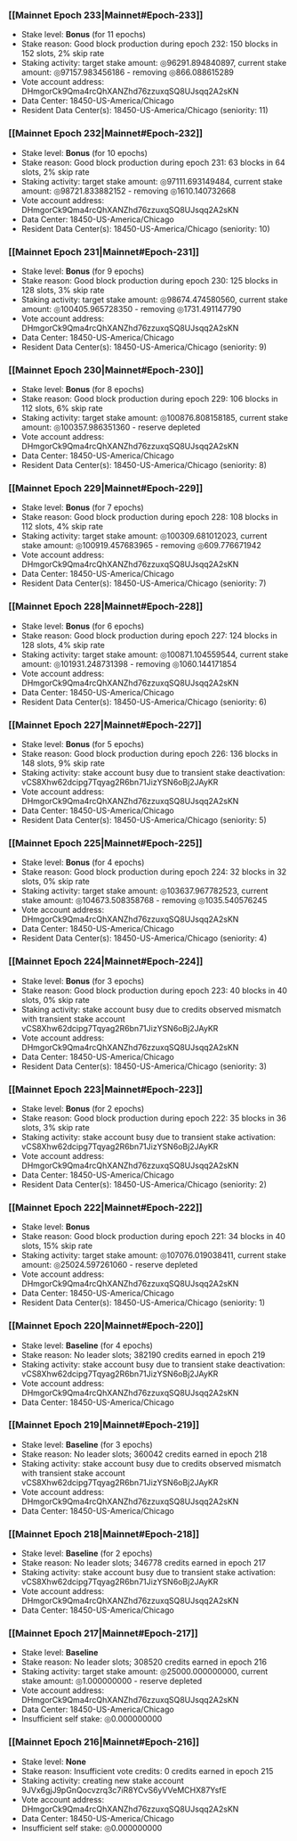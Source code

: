 ### [[Mainnet Epoch 233|Mainnet#Epoch-233]]
* Stake level: **Bonus** (for 11 epochs)
* Stake reason: Good block production during epoch 232: 150 blocks in 152 slots, 2% skip rate
* Staking activity: target stake amount: ◎96291.894840897, current stake amount: ◎97157.983456186 - removing ◎866.088615289
* Vote account address: DHmgorCk9Qma4rcQhXANZhd76zzuxqSQ8UJsqq2A2sKN
* Data Center: 18450-US-America/Chicago
* Resident Data Center(s): 18450-US-America/Chicago (seniority: 11)
### [[Mainnet Epoch 232|Mainnet#Epoch-232]]
* Stake level: **Bonus** (for 10 epochs)
* Stake reason: Good block production during epoch 231: 63 blocks in 64 slots, 2% skip rate
* Staking activity: target stake amount: ◎97111.693149484, current stake amount: ◎98721.833882152 - removing ◎1610.140732668
* Vote account address: DHmgorCk9Qma4rcQhXANZhd76zzuxqSQ8UJsqq2A2sKN
* Data Center: 18450-US-America/Chicago
* Resident Data Center(s): 18450-US-America/Chicago (seniority: 10)
### [[Mainnet Epoch 231|Mainnet#Epoch-231]]
* Stake level: **Bonus** (for 9 epochs)
* Stake reason: Good block production during epoch 230: 125 blocks in 128 slots, 3% skip rate
* Staking activity: target stake amount: ◎98674.474580560, current stake amount: ◎100405.965728350 - removing ◎1731.491147790
* Vote account address: DHmgorCk9Qma4rcQhXANZhd76zzuxqSQ8UJsqq2A2sKN
* Data Center: 18450-US-America/Chicago
* Resident Data Center(s): 18450-US-America/Chicago (seniority: 9)
### [[Mainnet Epoch 230|Mainnet#Epoch-230]]
* Stake level: **Bonus** (for 8 epochs)
* Stake reason: Good block production during epoch 229: 106 blocks in 112 slots, 6% skip rate
* Staking activity: target stake amount: ◎100876.808158185, current stake amount: ◎100357.986351360 - reserve depleted
* Vote account address: DHmgorCk9Qma4rcQhXANZhd76zzuxqSQ8UJsqq2A2sKN
* Data Center: 18450-US-America/Chicago
* Resident Data Center(s): 18450-US-America/Chicago (seniority: 8)
### [[Mainnet Epoch 229|Mainnet#Epoch-229]]
* Stake level: **Bonus** (for 7 epochs)
* Stake reason: Good block production during epoch 228: 108 blocks in 112 slots, 4% skip rate
* Staking activity: target stake amount: ◎100309.681012023, current stake amount: ◎100919.457683965 - removing ◎609.776671942
* Vote account address: DHmgorCk9Qma4rcQhXANZhd76zzuxqSQ8UJsqq2A2sKN
* Data Center: 18450-US-America/Chicago
* Resident Data Center(s): 18450-US-America/Chicago (seniority: 7)
### [[Mainnet Epoch 228|Mainnet#Epoch-228]]
* Stake level: **Bonus** (for 6 epochs)
* Stake reason: Good block production during epoch 227: 124 blocks in 128 slots, 4% skip rate
* Staking activity: target stake amount: ◎100871.104559544, current stake amount: ◎101931.248731398 - removing ◎1060.144171854
* Vote account address: DHmgorCk9Qma4rcQhXANZhd76zzuxqSQ8UJsqq2A2sKN
* Data Center: 18450-US-America/Chicago
* Resident Data Center(s): 18450-US-America/Chicago (seniority: 6)
### [[Mainnet Epoch 227|Mainnet#Epoch-227]]
* Stake level: **Bonus** (for 5 epochs)
* Stake reason: Good block production during epoch 226: 136 blocks in 148 slots, 9% skip rate
* Staking activity: stake account busy due to transient stake deactivation: vCS8Xhw62dcipg7Tqyag2R6bn71JizYSN6oBj2JAyKR
* Vote account address: DHmgorCk9Qma4rcQhXANZhd76zzuxqSQ8UJsqq2A2sKN
* Data Center: 18450-US-America/Chicago
* Resident Data Center(s): 18450-US-America/Chicago (seniority: 5)
### [[Mainnet Epoch 225|Mainnet#Epoch-225]]
* Stake level: **Bonus** (for 4 epochs)
* Stake reason: Good block production during epoch 224: 32 blocks in 32 slots, 0% skip rate
* Staking activity: target stake amount: ◎103637.967782523, current stake amount: ◎104673.508358768 - removing ◎1035.540576245
* Vote account address: DHmgorCk9Qma4rcQhXANZhd76zzuxqSQ8UJsqq2A2sKN
* Data Center: 18450-US-America/Chicago
* Resident Data Center(s): 18450-US-America/Chicago (seniority: 4)
### [[Mainnet Epoch 224|Mainnet#Epoch-224]]
* Stake level: **Bonus** (for 3 epochs)
* Stake reason: Good block production during epoch 223: 40 blocks in 40 slots, 0% skip rate
* Staking activity: stake account busy due to credits observed mismatch with transient stake account vCS8Xhw62dcipg7Tqyag2R6bn71JizYSN6oBj2JAyKR
* Vote account address: DHmgorCk9Qma4rcQhXANZhd76zzuxqSQ8UJsqq2A2sKN
* Data Center: 18450-US-America/Chicago
* Resident Data Center(s): 18450-US-America/Chicago (seniority: 3)
### [[Mainnet Epoch 223|Mainnet#Epoch-223]]
* Stake level: **Bonus** (for 2 epochs)
* Stake reason: Good block production during epoch 222: 35 blocks in 36 slots, 3% skip rate
* Staking activity: stake account busy due to transient stake activation: vCS8Xhw62dcipg7Tqyag2R6bn71JizYSN6oBj2JAyKR
* Vote account address: DHmgorCk9Qma4rcQhXANZhd76zzuxqSQ8UJsqq2A2sKN
* Data Center: 18450-US-America/Chicago
* Resident Data Center(s): 18450-US-America/Chicago (seniority: 2)
### [[Mainnet Epoch 222|Mainnet#Epoch-222]]
* Stake level: **Bonus**
* Stake reason: Good block production during epoch 221: 34 blocks in 40 slots, 15% skip rate
* Staking activity: target stake amount: ◎107076.019038411, current stake amount: ◎25024.597261060 - reserve depleted
* Vote account address: DHmgorCk9Qma4rcQhXANZhd76zzuxqSQ8UJsqq2A2sKN
* Data Center: 18450-US-America/Chicago
* Resident Data Center(s): 18450-US-America/Chicago (seniority: 1)
### [[Mainnet Epoch 220|Mainnet#Epoch-220]]
* Stake level: **Baseline** (for 4 epochs)
* Stake reason: No leader slots; 382190 credits earned in epoch 219
* Staking activity: stake account busy due to transient stake deactivation: vCS8Xhw62dcipg7Tqyag2R6bn71JizYSN6oBj2JAyKR
* Vote account address: DHmgorCk9Qma4rcQhXANZhd76zzuxqSQ8UJsqq2A2sKN
* Data Center: 18450-US-America/Chicago
### [[Mainnet Epoch 219|Mainnet#Epoch-219]]
* Stake level: **Baseline** (for 3 epochs)
* Stake reason: No leader slots; 360042 credits earned in epoch 218
* Staking activity: stake account busy due to credits observed mismatch with transient stake account vCS8Xhw62dcipg7Tqyag2R6bn71JizYSN6oBj2JAyKR
* Vote account address: DHmgorCk9Qma4rcQhXANZhd76zzuxqSQ8UJsqq2A2sKN
* Data Center: 18450-US-America/Chicago
### [[Mainnet Epoch 218|Mainnet#Epoch-218]]
* Stake level: **Baseline** (for 2 epochs)
* Stake reason: No leader slots; 346778 credits earned in epoch 217
* Staking activity: stake account busy due to transient stake activation: vCS8Xhw62dcipg7Tqyag2R6bn71JizYSN6oBj2JAyKR
* Vote account address: DHmgorCk9Qma4rcQhXANZhd76zzuxqSQ8UJsqq2A2sKN
* Data Center: 18450-US-America/Chicago
### [[Mainnet Epoch 217|Mainnet#Epoch-217]]
* Stake level: **Baseline**
* Stake reason: No leader slots; 308520 credits earned in epoch 216
* Staking activity: target stake amount: ◎25000.000000000, current stake amount: ◎1.000000000 - reserve depleted
* Vote account address: DHmgorCk9Qma4rcQhXANZhd76zzuxqSQ8UJsqq2A2sKN
* Data Center: 18450-US-America/Chicago
* Insufficient self stake: ◎0.000000000
### [[Mainnet Epoch 216|Mainnet#Epoch-216]]
* Stake level: **None**
* Stake reason: Insufficient vote credits: 0 credits earned in epoch 215
* Staking activity: creating new stake account 9JVx6gjJ9pGnQocvzrq3c7iR8YCvS6yVVeMCHX87YsfE
* Vote account address: DHmgorCk9Qma4rcQhXANZhd76zzuxqSQ8UJsqq2A2sKN
* Data Center: 18450-US-America/Chicago
* Insufficient self stake: ◎0.000000000